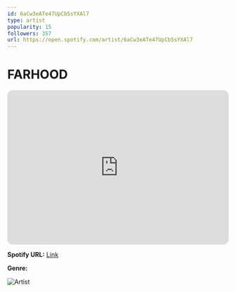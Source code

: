 ```yaml
---
id: 6aCw3eATe47UpCb5sYXAl7
type: artist
popularity: 15
followers: 357
url: https://open.spotify.com/artist/6aCw3eATe47UpCb5sYXAl7
---
```

# FARHOOD

<iframe style="border-radius:12px" src="https://open.spotify.com/embed/artist/6aCw3eATe47UpCb5sYXAl7" width="100%" height="352" frameBorder="0" allowfullscreen="" allow="autoplay; clipboard-write; encrypted-media; fullscreen; picture-in-picture" loading="lazy"></iframe>

**Spotify URL:** [Link](https://open.spotify.com/artist/6aCw3eATe47UpCb5sYXAl7)

**Genre:** 

![Artist](https://i.scdn.co/image/ab6761610000e5eb55f289bd5a02a07d5dbf91f4)

